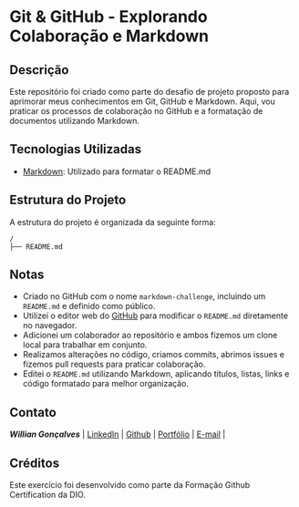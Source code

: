# Git & GitHub - Explorando Colaboração e Markdown

## Descrição
Este repositório foi criado como parte do desafio de projeto proposto para aprimorar meus conhecimentos em Git, GitHub e Markdown. Aqui, vou praticar os processos de colaboração no GitHub e a formatação de documentos utilizando Markdown.

## Tecnologias Utilizadas
- [Markdown](https://www.markdownguide.org/): Utilizado para formatar o README.md

## Estrutura do Projeto
A estrutura do projeto é organizada da seguinte forma:
```
/
├── README.md
```

## Notas
- Criado no GitHub com o nome `markdown-challenge`, incluindo um `README.md` e definido como público.
- Utilizei o editor web do [GitHub](github.dev) para modificar o `README.md` diretamente no navegador.
- Adicionei um colaborador ao repositório e ambos fizemos um clone local para trabalhar em conjunto.
- Realizamos alterações no código, criamos commits, abrimos issues e fizemos pull requests para praticar colaboração.
- Editei o `README.md` utilizando Markdown, aplicando títulos, listas, links e código formatado para melhor organização.

## Contato
 ***Willian Gonçalves*** | [LinkedIn](https://www.linkedin.com/in/williandpg/) | [Github](https://github.com/williandpg) |
[Portfólio](https://williandpg.github.io/) | [E-mail](mailto:goncalves.wdp@outlook.com) |

## Créditos
Este exercício foi desenvolvido como parte da Formação Github Certification da DIO.
